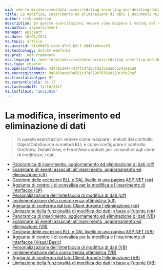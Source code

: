 ```yaml
---
uid: web-forms/overview/data-access/editing-inserting-and-deleting-data/index
title: La modifica, inserimento ed eliminazione di dati | Documenti Microsoft
author: rick-anderson
description: In queste esercitazioni vedere come mappare i metodi del controllo ObjectDataSource ai metodi BLL e come configurare il controllo GridView, DetailsView e FormView co...
ms.author: aspnetcontent
manager: wpickett
ms.date: 10/05/2011
ms.topic: article
ms.assetid: 9fc60498-ced4-47c6-b2cf-8d464e6aeef8
ms.technology: dotnet-webforms
ms.prod: .net-framework
msc.legacyurl: /web-forms/overview/data-access/editing-inserting-and-deleting-data
msc.type: chapter
ms.openlocfilehash: 424781d445443ff2df3b5fda359dadc5243e1ea9
ms.sourcegitcommit: 9a9483aceb34591c97451997036a9120c3fe2baf
ms.translationtype: HT
ms.contentlocale: it-IT
ms.lasthandoff: 11/10/2017
ms.locfileid: "26513810"
---
```

<a name="editing-inserting-and-deleting-data"></a>La modifica, inserimento ed eliminazione di dati
====================
> In queste esercitazioni vedere come mappare i metodi del controllo ObjectDataSource ai metodi BLL e come configurare il controllo GridView, DetailsView, e FormView controlli per consentire agli utenti di modificare i dati.


- [Panoramica di inserimento, aggiornamento ed eliminazione di dati (c#)](an-overview-of-inserting-updating-and-deleting-data-cs.md)
- [Esaminare gli eventi associati all'inserimento, aggiornamento ed eliminazione (c#)](examining-the-events-associated-with-inserting-updating-and-deleting-cs.md)
- [Gestione delle eccezioni BLL e DAL livello in una pagina ASP.NET (c#)](handling-bll-and-dal-level-exceptions-in-an-asp-net-page-cs.md)
- [Aggiunta di controlli di convalida per la modifica e l'inserimento di interfacce (c#)](adding-validation-controls-to-the-editing-and-inserting-interfaces-cs.md)
- [Personalizzazione dell'interfaccia di modifica di dati (c#)](customizing-the-data-modification-interface-cs.md)
- [Implementazione della concorrenza ottimistica (c#)](implementing-optimistic-concurrency-cs.md)
- [Aggiunta di conferma dal lato Client durante l'eliminazione (c#)](adding-client-side-confirmation-when-deleting-cs.md)
- [Limitazione della funzionalità di modifica dei dati in base all'utente (c#)](limiting-data-modification-functionality-based-on-the-user-cs.md)
- [Panoramica di inserimento, aggiornamento ed eliminazione di dati (VB)](an-overview-of-inserting-updating-and-deleting-data-vb.md)
- [Esaminare gli eventi associati all'inserimento, aggiornamento ed eliminazione (VB)](examining-the-events-associated-with-inserting-updating-and-deleting-vb.md)
- [Gestione delle eccezioni BLL e DAL livello in una pagina ASP.NET (VB)](handling-bll-and-dal-level-exceptions-in-an-asp-net-page-vb.md)
- [Aggiunta di controlli di convalida per la modifica e l'inserimento di interfacce (Visual Basic)](adding-validation-controls-to-the-editing-and-inserting-interfaces-vb.md)
- [Personalizzazione dell'interfaccia di modifica di dati (VB)](customizing-the-data-modification-interface-vb.md)
- [Implementazione della concorrenza ottimistica (VB)](implementing-optimistic-concurrency-vb.md)
- [Aggiunta di conferma dal lato Client durante l'eliminazione (VB)](adding-client-side-confirmation-when-deleting-vb.md)
- [Limitazione della funzionalità di modifica dei dati in base all'utente (VB)](limiting-data-modification-functionality-based-on-the-user-vb.md)
